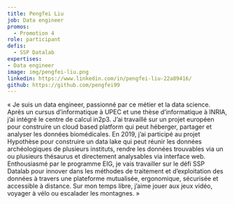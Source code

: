 ```yaml
---
title: Pengfei Liu
job: Data engineer
promos:
  - Promotion 4
role: participant
defis:
  - SSP Datalab
expertises:
- Data engineer
image: img/pengfei-liu.png
linkedin: https://www.linkedin.com/in/pengfei-liu-22a89416/
github: https://github.com/pengfei99
---
```

« Je suis un data engineer, passionné par ce métier et la data science. Après un cursus d’informatique à UPEC et une thèse d’informatique à INRIA, j’ai intégré le centre de calcul in2p3. J’ai travaillé sur un projet européen pour construire un cloud based platform qui peut héberger, partager et analyser les données biomédicales. En 2019, j’ai participé au projet Hypothèse pour construire un data lake qui peut réunir les données archéologiques de plusieurs instituts, rendre les données trouvables via un ou plusieurs thésaurus et directement analysables via interface web. Enthousiasmé par le programme EIG, je vais travailler sur le défi SSP Datalab pour innover dans les méthodes de traitement et d’exploitation des données à travers une plateforme mutualisée, ergonomique, sécurisée et accessible à distance. Sur mon temps libre, j’aime jouer aux jeux vidéo, voyager à vélo ou escalader les montagnes. »

